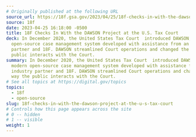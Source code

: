 ```yaml
---
# Originally published at the following URL
source_url: https://18f.gsa.gov/2023/04/25/18f-checks-in-with-the-dawson-project-at-the-us-tax-court/
source: 18f
date: 2023-04-25 16:18:00 -0500
title: 18F Checks In With the DAWSON Project at the U.S. Tax Court
deck: In December 2020, the United States Tax Court  introduced DAWSON, a modern
  open-source case management system developed with assistance from an industry
  partner and 18F. DAWSON streamlined Court operations and changed the way the
  public interacts with the Court.
summary: In December 2020, the United States Tax Court  introduced DAWSON, a
  modern open-source case management system developed with assistance from an
  industry partner and 18F. DAWSON streamlined Court operations and changed the
  way the public interacts with the Court.
# See all topics at https://digital.gov/topics
topics:
  - 18f
  - open-source
slug: 18f-checks-in-with-the-dawson-project-at-the-u-s-tax-court
# Controls how this page appears across the site
# 0 -- hidden
# 1 -- visible
weight: 1
---
```

